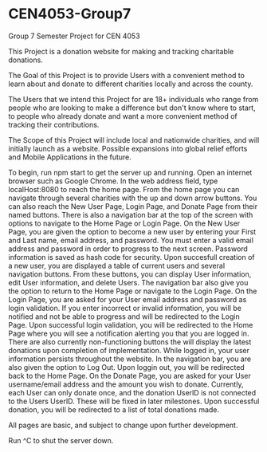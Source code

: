 # CEN4053-Group7
Group 7 Semester Project for CEN 4053

This Project is a donation website for making and tracking charitable donations.

The Goal of this Project is to provide Users with a convenient method to learn about and donate to different charities locally and across the county.

The Users that we intend this Project for are 18+ individuals who range from people who are looking to make a difference but don't know where to start, to people who already donate and want a more convenient method of tracking their contributions. 

The Scope of this Project will include local and nationwide charities, and will initially launch as a website. Possible expansions into global relief efforts and Mobile Applications in the future.

To begin, run npm start to get the server up and running.
Open an internet browser such as Google Chrome.
In the web address field, type localHost:8080 to reach the home page.
From the home page you can navigate through several charities with the up and down arrow buttons.
You can also reach the New User Page, Login Page, and Donate Page from their named buttons.
There is also a navigation bar at the top of the screen with options to navigate to the Home Page or Login Page.
On the New User Page, you are given the option to become a new user by entering your First and Last name, email address, and password.
You must enter a valid email address and password in order to progress to the next screen.
Password information is saved as hash code for security.
Upon succesfull creation of a new user, you are displayed a table of current users and several navigation buttons.
From these buttons, you can display User information, edit User information, and delete Users.
The navigation bar also give you the option to return to the Home Page or navigate to the Login Page.
On the Login Page, you are asked for your User email address and password as login validation.
If you enter incorrect or invalid information, you will be notified and not be able to progress and will be redirected to the Login Page.
Upon successful login validation, you will be redirected to the Home Page where you will see a notification alerting you that you are logged in.
There are also currently non-functioning buttons the will display the latest donations upon completion of implementation.
While logged in, your user information persists throughout the website.
In the navigation bar, you are also given the option to Log Out.
Upon loggin out, you will be redirected back to the Home Page.
On the Donate Page, you are asked for your User username/email address and the amount you wish to donate.
Currently, each User can only donate once, and the donation UserID is not connected to the Users UserID. These will be fixed in later milestones.
Upon successful donation, you will be redirected to a list of total donations made.

All pages are basic, and subject to change upon further development.

Run ^C to shut the server down.